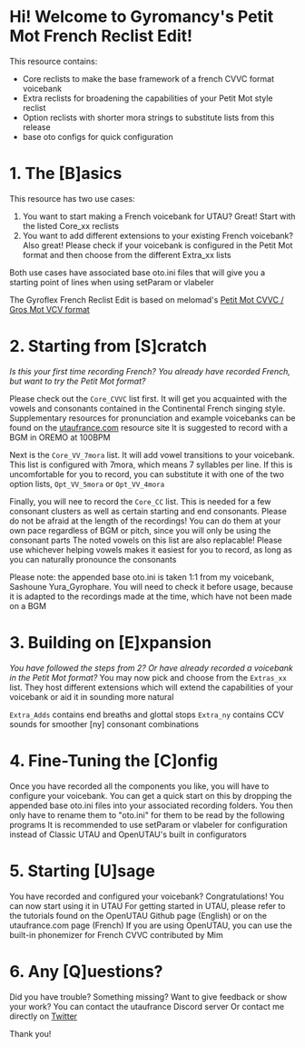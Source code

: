 # Hi! Welcome to Gyromancy's Petit Mot French Reclist Edit!

This resource contains:
- Core reclists to make the base framework of a french CVVC format voicebank
- Extra reclists for broadening the capabilities of your Petit Mot style reclist
- Option reclists with shorter mora strings to substitute lists from this release
- base oto configs for quick configuration

# 1. The [B]asics

This resource has two use cases:
1. You want to start making a French voicebank for UTAU?
Great! Start with the listed Core_xx reclists
2.  You want to add different extensions to your existing French voicebank?
Also great! Please check if your voicebank is configured in the Petit Mot format and then choose from the different Extra_xx lists

Both use cases have associated base oto.ini files that will give you a starting point of lines when using setParam or vlabeler

The Gyroflex French Reclist Edit is based on melomad's [Petit Mot CVVC / Gros Mot VCV format](https://github.com/Gyromancyx/Reclist-Gyroflex-FRA)

# 2. Starting from [S]cratch

*Is this your first time recording French? You already have recorded French, but want to try the Petit Mot format?*

Please check out the `Core_CVVC` list first. It will get you acquainted with the vowels and consonants contained in the Continental French singing style. Supplementary resources for pronunciation and example voicebanks can be found on the [utaufrance.com](https://utaufrance.com) resource site
It is suggested to record with a BGM in OREMO at 100BPM

Next is the `Core_VV_7mora` list. It will add vowel transitions to your voicebank. This list is configured with 7mora, which means 7 syllables per line. If this is uncomfortable for you to record, you can substitute it with one of the two option lists, `Opt_VV_5mora` or `Opt_VV_4mora`

Finally, you will nee to record the `Core_CC` list. This is needed for a few consonant clusters as well as certain starting and end consonants. Please do not be afraid at the length of the recordings! You can do them at your own pace regardless of BGM or pitch, since you will only be using the consonant parts
The noted vowels on this list are also replacable! Please use whichever helping vowels makes it easiest for you to record, as long as you can naturally pronounce the consonants

Please note: the appended base oto.ini is taken 1:1 from my voicebank, Sashoune Yura_Gyrophare. You will need to check it before usage, because it is adapted to the recordings made at the time, which have not been made on a BGM

# 3. Building on [E]xpansion

*You have followed the steps from 2? Or have already recorded a voicebank in the Petit Mot format?*
You may now pick and choose from the `Extras_xx` list. They host different extensions which will extend the capabilities of your voicebank or aid it in sounding more natural

`Extra_Adds` contains end breaths and glottal stops
`Extra_ny` contains CCV sounds for smoother [ny] consonant combinations

# 4. Fine-Tuning the [C]onfig

Once you have recorded all the components you like, you will have to configure your voicebank. You can get a quick start on this by dropping the appended base oto.ini files into your associated recording folders. You then only have to rename them to "oto.ini" for them to be read by the following programs
It is recommended to use setParam or vlabeler for configuration instead of Classic UTAU and OpenUTAU's built in configurators

# 5.  Starting [U]sage

You have recorded and configured your voicebank? Congratulations! You can now start using it in UTAU
For getting started in UTAU, please refer to the tutorials found on the OpenUTAU Github page (English) or on the utaufrance.com page (French)
If you are using OpenUTAU, you can use the built-in phonemizer for French CVVC contributed by Mim

# 6. Any [Q]uestions?

Did you have trouble? Something missing? Want to give feedback or show your work?
You can contact the utaufrance Discord server
Or contact me directly on [Twitter](https://twitter.com/GyromancyX)

Thank you!